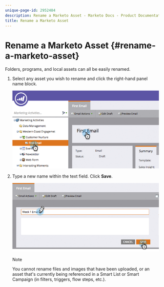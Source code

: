 ```yaml
---
unique-page-id: 2952484
description: Rename a Marketo Asset - Marketo Docs - Product Documentation
title: Rename a Marketo Asset
---
```


# Rename a Marketo Asset {#rename-a-marketo-asset}

Folders, programs, and local assets can all be easily renamed.

1. Select any asset you wish to rename and click the right-hand panel name block.

   ![](assets/image2015-4-10-17-19-48.png)

1. Type a new name within the text field. Click **Save**.

   ![](assets/image2015-4-10-17-3a19-3a33.png)

   >[!NOTE]
   >
   >You cannot rename files and images that have been uploaded, or an asset that's currently being referenced in a Smart List or Smart Campaign (in filters, triggers, flow steps, etc.).

